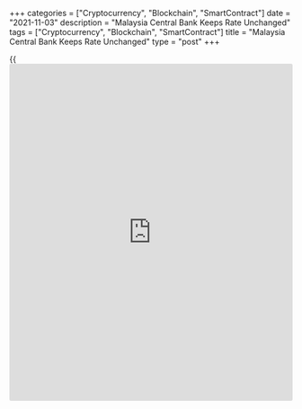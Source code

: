 +++
categories = ["Cryptocurrency", "Blockchain", "SmartContract"]
date = "2021-11-03"
description = "Malaysia Central Bank Keeps Rate Unchanged"
tags = ["Cryptocurrency", "Blockchain", "SmartContract"]
title = "Malaysia Central Bank Keeps Rate Unchanged"
type = "post"
+++

{{<iframe id="large-banner" src="https://www.bounty.group/#slide=14.0" width="100%" height="600" scrolling="no" style="border: 0px solid rgb(216, 221, 230); border-radius: 3px;">}}

Malaysia's central bank left its key interest rates unchanged again, as
widely expected, on Wednesday.

The Monetary Policy Committee of Bank Negara Malaysia decided to
maintain the overnight [policy](https://www.fintechee.com/policy/) rate at 1.75 percent.

Policymakers viewed the current stance of monetary [policy](https://www.fintechee.com/policy/) to be
appropriate and accommodative.

Given the uncertainties surrounding the pandemic, the bank said the
stance of monetary [policy](https://www.fintechee.com/policy/) will continue to be determined by new data and
information and their implications on the overall outlook for inflation
and domestic growth.

Further, the bank said it remains committed to utilize its [policy](https://www.fintechee.com/policy/) levers
as appropriate to foster enabling conditions for a sustainable economic
recovery.

Headline inflation is forecast to average within the range of between
2.0 percent and 3.0 percent for 2021. Inflation is expected to remain
moderate next year.

However, the bank cautioned that the outlook continues to be subject to
global commodity price developments and some risk from prolonged supply-
related disruptions.  
  
Going into 2022, the economic growth momentum is expected to improve,
supported by expansion in global demand, higher private sector
expenditure in line with the resumption of economic activity and
continued [policy](https://www.fintechee.com/policy/) support.

With inflation set to remain subdued, interest rates will remain on hold
for some time to come, and the tightening cycle is unlikely to start
until 2023, Alex Holmes, an economist at Capital Economics, said.

For comments and feedback [contact](https://www.playgroundfx.com/contact/): editorial@rtt[news](https://www.letsplayfx.com/blog/forex-news-website/).com

[Economic News][1]

 **What parts of the world are seeing the best (and worst) economic
performances lately? Click[here][2] to check out our [Econ Scorecard][2]
and find out! See up-to-the-moment [ranking](https://www.playgroundfx.com/blog/crypto-exchange-ranking/)s for the best and worst
performers in [GDP][3], [unemployment rate][4], [inflation][5] and much
more.**

   1. www.rtt[news](https://www.letsplayfx.com/blog/forex-news-website/).com/Content/EconomicNews.aspx
   2. www.rtt[news](https://www.letsplayfx.com/blog/forex-news-website/).com/economic-scorecard/world-rank/PPI/highest-performance.aspx
   3. www.rtt[news](https://www.letsplayfx.com/blog/forex-news-website/).com/economic-scorecard/world-rank/GDP/highest-performance.aspx
   4. www.rtt[news](https://www.letsplayfx.com/blog/forex-news-website/).com/economic-scorecard/world-rank/unemployment-rate/lowest-performance.aspx
   5. www.rtt[news](https://www.letsplayfx.com/blog/forex-news-website/).com/economic-scorecard/world-rank/CPI/highest-performance.aspx